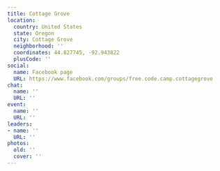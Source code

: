 ```yaml
---
title: Cottage Grove
location:
  country: United States
  state: Oregon
  city: Cottage Grove
  neighborhood: ''
  coordinates: 44.827745, -92.943822
  plusCode: ''
social:
  name: Facebook page
  URL: https://www.facebook.com/groups/free.code.camp.cottagegrove
chat:
  name: ''
  URL: ''
event:
  name: ''
  URL: ''
leaders:
- name: ''
  URL: ''
photos:
  old: ''
  cover: ''
---
```


